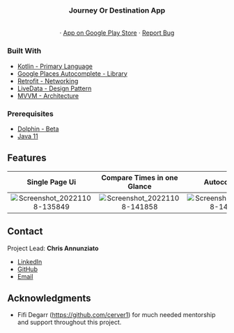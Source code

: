 <div align="center">

  <h3 align="center"> Journey Or Destination App</h3>

  <p align="center">
    <br />
    ·
    <a href="https://play.google.com/store/apps/details?id=com.lydian.journeyordestination&pli=1">App on Google Play Store</a>
    ·
    <a href="https://github.com/C-Annunziato/JourneyOrDestination/issues">Report Bug</a>
  </p>
</div>

### Built With

* [Kotlin - Primary Language](https://kotlinlang.org/)
* [Google Places Autocomplete - Library](https://github.com/seatgeek/android-PlacesAutocompleteTextView)
* [Retrofit - Networking](https://square.github.io/retrofit/)
* [LiveData - Design Pattern](https://developer.android.com/topic/libraries/architecture/livedata)
* [MVVM - Architecture](https://developer.android.com/topic/architecture/intro)

<!-- GETTING STARTED -->
<!-- ## Getting Started
 -->
### Prerequisites

* [Dolphin - Beta](https://developer.android.com/studio/preview)
* [Java 11](https://docs.oracle.com/en/java/javase/11/)

## Features

Single Page Ui         |  Compare Times in one Glance     |  Autocomplete         |  Name Entries
:-------------------------:|:-------------------------:|:-------------------------:|:-------------------------:
![Screenshot_20221108-135849](https://user-images.githubusercontent.com/68083360/202536332-7904fb64-f6bc-4220-aac9-7ade99640b0c.png)  |  ![Screenshot_20221108-141858](https://user-images.githubusercontent.com/68083360/202536378-bd4647ba-207a-42f8-9779-2b4008eac872.png)  |  ![Screenshot_20221108-142231](https://user-images.githubusercontent.com/68083360/202536664-0561110d-7cd9-444a-87f6-1c17df66e052.png)  |  ![Screenshot_20221108-141823](https://user-images.githubusercontent.com/68083360/202536683-c903e800-3109-4cde-ace9-f4039fabac38.png)
<!-- CONTACT -->
## Contact

Project Lead: **Chris Annunziato**


* [LinkedIn](https://www.linkedin.com/in/cmannunziato/)
* [GitHub](https://github.com/C-Annunziato)
* [Email](mailto:Cmannunziato@gmail.com)

## Acknowledgments
* Fifi Degarr (https://github.com/cerver1) for much needed mentorship and support throughout this project.
